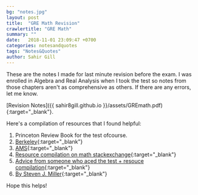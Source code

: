 ```yaml
---
bg: "notes.jpg"
layout: post
title:  "GRE Math Revision" 
crawlertitle: "GRE Math"
summary: ""
date:   2018-11-01 23:09:47 +0700
categories: notesandquotes
tags: "Notes&Quotes"
author: Sahir Gill
---
```


These are the notes I made for last minute revision before the exam. I was enrolled in Algebra and Real Analysis when I took the test so notes from those chapters aren't as comprehensive as others. If there are any errors, let me know. 

[Revision Notes]({{ sahir8gill.github.io }}/assets/GREmath.pdf){:target="_blank"}.

Here's a compilation of resources that I found helpful:
<!--more-->
1. Princeton Review Book for the test ofcourse.
2. [Berkeley](https://guide.math.berkeley.edu/2017/03/13/gre-math-subject-test-preparation-strategies/){:target="_blank"}
3. [AMS](https://blogs.ams.org/mathmentoringnetwork/2017/04/03/tips-for-the-gre-math-subject-test/){:target="_blank"}
4. [Resource compilation on math stackexchange](https://math.stackexchange.com/questions/1922417/gre-subject-test-past-papers-books-advice){:target="_blank"}
5. [Advice from someone who aced the test + resouce compilation](http://www.mathematicsgre.com/viewtopic.php?t=4577){:target="_blank"}
6. [By Steven J. Miller](http://web.williams.edu/Mathematics/sjmiller/public_html/advice.htm#GradGRE){:target="_blank"}

Hope this helps!